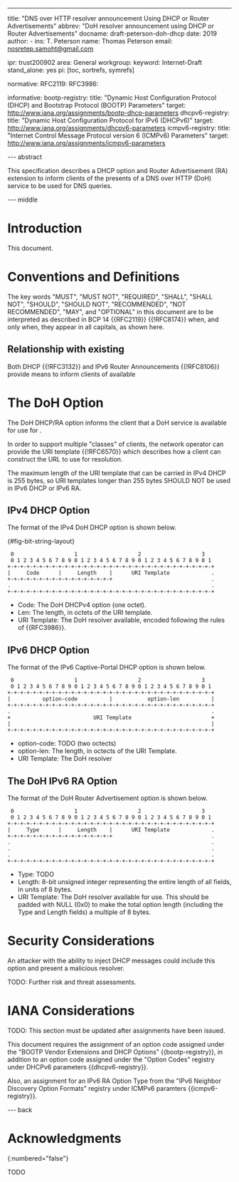 ---
title: "DNS over HTTP resolver announcement Using DHCP or Router Advertisements"
abbrev: "DoH resolver announcement using DHCP or Router Advertisements"
docname: draft-peterson-doh-dhcp
date: 2019
author:
    -
      ins: T. Peterson
      name: Thomas Peterson
      email: nosretep.samoht@gmail.com

ipr: trust200902
area: General
workgroup:
keyword: Internet-Draft
stand_alone: yes
pi: [toc, sortrefs, symrefs]

normative:
    RFC2119:
    RFC3986:

informative:
    bootp-registry:
        title: "Dynamic Host Configuration Protocol (DHCP) and Bootstrap Protocol (BOOTP) Parameters"
        target: http://www.iana.org/assignments/bootp-dhcp-parameters
    dhcpv6-registry:
        title: "Dynamic Host Configuration Protocol for IPv6 (DHCPv6)"
        target: http://www.iana.org/assignments/dhcpv6-parameters
    icmpv6-registry:
        title: "Internet Control Message Protocol version 6 (ICMPv6) Parameters"
        target: http://www.iana.org/assignments/icmpv6-parameters

--- abstract

This specification describes a DHCP option and Router Advertisement (RA)
extension to inform clients of the presents of a DNS over HTTP (DoH) service to
be used for DNS queries.

--- middle

# Introduction

This document.

# Conventions and Definitions

The key words "MUST", "MUST NOT", "REQUIRED", "SHALL", "SHALL NOT", "SHOULD",
"SHOULD NOT", "RECOMMENDED", "NOT RECOMMENDED", "MAY", and "OPTIONAL" in this
document are to be interpreted as described in BCP 14 {{RFC2119}} {{!RFC8174}}
when, and only when, they appear in all capitals, as shown here.

## Relationship with existing

Both DHCP {{!RFC3132}} and IPv6 Router Announcements {{!RFC8106}} provide means
to inform clients of available

# The DoH Option

The DoH DHCP/RA option informs the client that a DoH service is available for
use for .

In order to support multiple "classes" of clients, the network operator can provide
the URI template {{!RFC6570}} which describes how a client can construct the URL
to use for resolution.

The maximum length of the URI template that can be carried in IPv4 DHCP is 255
bytes, so URI templates longer than 255 bytes SHOULD NOT be used in IPv6 DHCP or
IPv6 RA.

## IPv4 DHCP Option

The format of the IPv4 DoH DHCP option is shown below.

{#fig-bit-string-layout}
~~~
 0                   1                   2                   3
 0 1 2 3 4 5 6 7 8 9 0 1 2 3 4 5 6 7 8 9 0 1 2 3 4 5 6 7 8 9 0 1
+-+-+-+-+-+-+-+-+-+-+-+-+-+-+-+-+-+-+-+-+-+-+-+-+-+-+-+-+-+-+-+-+
|     Code      |     Length    |      URI Template             .
+-+-+-+-+-+-+-+-+-+-+-+-+-+-+-+-+                               .
.                                                               .
+-+-+-+-+-+-+-+-+-+-+-+-+-+-+-+-+-+-+-+-+-+-+-+-+-+-+-+-+-+-+-+-+
~~~

* Code: The DoH DHCPv4 option (one octet).
* Len: The length, in octets of the URI template.
* URI Template: The DoH resolver available, encoded following the rules of
{{RFC3986}}.

## IPv6 DHCP Option

The format of the IPv6 Captive-Portal DHCP option is shown below.

~~~
 0                   1                   2                   3
 0 1 2 3 4 5 6 7 8 9 0 1 2 3 4 5 6 7 8 9 0 1 2 3 4 5 6 7 8 9 0 1
+-+-+-+-+-+-+-+-+-+-+-+-+-+-+-+-+-+-+-+-+-+-+-+-+-+-+-+-+-+-+-+-+
|          option-code          |           option-len          |
+-+-+-+-+-+-+-+-+-+-+-+-+-+-+-+-+-+-+-+-+-+-+-+-+-+-+-+-+-+-+-+-+
.                                                               .
+                          URI Template                         +
|                                                               |
+-+-+-+-+-+-+-+-+-+-+-+-+-+-+-+-+-+-+-+-+-+-+-+-+-+-+-+-+-+-+-+-+
~~~

* option-code: TODO (two octects)
* option-len: The length, in octects of the URI Template.
* URI Template: The DoH resolver

## The DoH IPv6 RA Option

The format of the DoH Router Advertisement option is shown below.

~~~
 0                   1                   2                   3
 0 1 2 3 4 5 6 7 8 9 0 1 2 3 4 5 6 7 8 9 0 1 2 3 4 5 6 7 8 9 0 1
+-+-+-+-+-+-+-+-+-+-+-+-+-+-+-+-+-+-+-+-+-+-+-+-+-+-+-+-+-+-+-+-+
|     Type      |     Length    |      URI Template             .
+-+-+-+-+-+-+-+-+-+-+-+-+-+-+-+-+                               .
.                                                               .
.                                                               .
.                                                               .
+-+-+-+-+-+-+-+-+-+-+-+-+-+-+-+-+-+-+-+-+-+-+-+-+-+-+-+-+-+-+-+-+
~~~

* Type: TODO
* Length: 8-bit unsigned integer representing the entire length of all fields,
in units of 8 bytes.
* URI Template: The DoH resolver available for use. This should be padded with
NULL (0x0) to make the total option length (including the Type and Length
fields) a multiple of 8 bytes.

# Security Considerations

An attacker with the ability to inject DHCP messages could include this option
and present a malicious resolver.

TODO: Further risk and threat assessments.

# IANA Considerations

TODO: This section must be updated after assignments have been issued.

This document requires the assignment of an option code assigned under the
"BOOTP Vendor Extensions and DHCP Options" {{bootp-registry}}, in
addition to an option code assigned under the "Option Codes" registry under
DHCPv6 parameters {{dhcpv6-registry}}.

Also, an assignment for an IPv6 RA Option Type from the "IPv6 Neighbor Discovery
Option Formats" registry under ICMPv6 paramters {{icmpv6-registry}}.

--- back

# Acknowledgments
{:numbered="false"}

TODO
